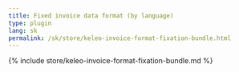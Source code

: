 ```yaml
---
title: Fixed invoice data format (by language)
type: plugin
lang: sk
permalink: /sk/store/keleo-invoice-format-fixation-bundle.html
---
```


{% include store/keleo-invoice-format-fixation-bundle.md %}
